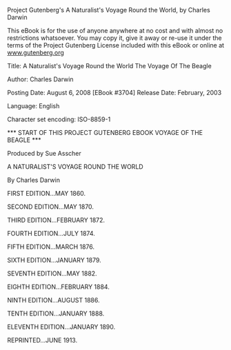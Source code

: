 Project Gutenberg's A Naturalist's Voyage Round the World, by Charles Darwin

This eBook is for the use of anyone anywhere at no cost and with
almost no restrictions whatsoever.  You may copy it, give it away or
re-use it under the terms of the Project Gutenberg License included
with this eBook or online at www.gutenberg.org


Title: A Naturalist's Voyage Round the World
       The Voyage Of The Beagle

Author: Charles Darwin

Posting Date: August 6, 2008 [EBook #3704]
Release Date: February, 2003

Language: English

Character set encoding: ISO-8859-1

*** START OF THIS PROJECT GUTENBERG EBOOK VOYAGE OF THE BEAGLE ***




Produced by Sue Asscher





A NATURALIST'S VOYAGE ROUND THE WORLD

By Charles Darwin




FIRST EDITION...MAY 1860.

SECOND EDITION...MAY 1870.

THIRD EDITION...FEBRUARY 1872.

FOURTH EDITION...JULY 1874.

FIFTH EDITION...MARCH 1876.

SIXTH EDITION...JANUARY 1879.

SEVENTH EDITION...MAY 1882.

EIGHTH EDITION...FEBRUARY 1884.

NINTH EDITION...AUGUST 1886.

TENTH EDITION...JANUARY 1888.

ELEVENTH EDITION...JANUARY 1890.

REPRINTED...JUNE 1913.